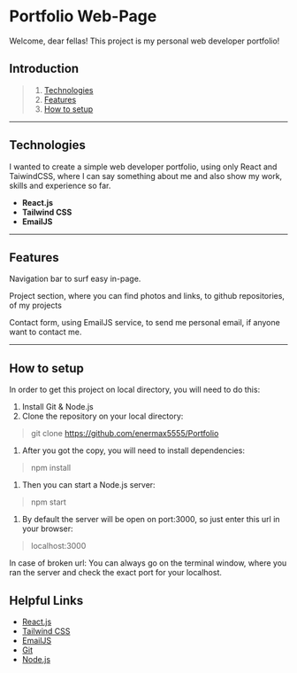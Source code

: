 # Portfolio Web-Page
  Welcome, dear fellas! This project is my personal web developer portfolio!

## Introduction

> 1. [Technologies](#technologies)
> 2. [Features](#features)
> 3. [How to setup](#how-to-setup)

---

## Technologies 

I wanted to create a simple web developer portfolio, using only React and TaiwindCSS, where I can say something about me and also show my work, skills and experience so far.

- __React.js__
- __Tailwind CSS__
- __EmailJS__

---

## Features

Navigation bar to surf easy in-page.

Project section, where you can find photos and links, to github repositories, of my projects
    
Contact form, using EmailJS service, to send me personal email, if anyone want to contact me.

---

## How to setup

   In order to get this project on local directory, you will need to do this:
   
1. Install Git & Node.js
2. Clone the repository on your local directory:
> git clone https://github.com/enermax5555/Portfolio
1. After you got the copy, you will need to install dependencies:
> npm install
1. Then you can start a Node.js server:
>npm start
1. By default the server will be open on port:3000, so just enter this url in your browser:
>localhost:3000

In case of broken url: You can always go on the terminal window, where you ran the server and check the exact port for your localhost.

## Helpful Links

* [React.js](https://reactjs.org)
*  [Tailwind CSS](https://tailwindcss.com)
*  [EmailJS](https://www.emailjs.com)
*  [Git](https://git-scm.com)
*  [Node.js](https://nodejs.org/en/)